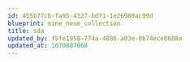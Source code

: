 ```yaml
---
id: 455b77cb-fa95-4327-bd71-1e26980ac99d
blueprint: eine_neue_collection
title: sda
updated_by: f5fe1958-774a-4886-a03e-0b74ece8600a
updated_at: 1670887868
---
```

